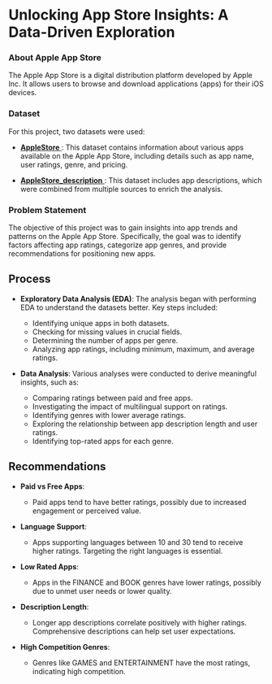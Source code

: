 # Unlocking App Store Insights: A Data-Driven Exploration

### About Apple App Store

The Apple App Store is a digital distribution platform developed by Apple Inc. It allows users to browse and download applications (apps) for their iOS devices.

### Dataset

For this project, two datasets were used:

- <a href=https://github.com/adarshvinayak/Appstore-Analysis/blob/main/AppleStore.csv> **AppleStore** </a>: This dataset contains information about various apps available on the Apple App Store, including details such as app name, user ratings, genre, and pricing.

- <a href=https://github.com/adarshvinayak/Appstore-Analysis/blob/main/appleStore_description.zip> **AppleStore_description** </a>: This dataset includes app descriptions, which were combined from multiple sources to enrich the analysis.

### Problem Statement

The objective of this project was to gain insights into app trends and patterns on the Apple App Store. Specifically, the goal was to identify factors affecting app ratings, categorize app genres, and provide recommendations for positioning new apps.

## Process

- **Exploratory Data Analysis (EDA)**: The analysis began with performing EDA to understand the datasets better. Key steps included:
    - Identifying unique apps in both datasets.
    - Checking for missing values in crucial fields.
    - Determining the number of apps per genre.
    - Analyzing app ratings, including minimum, maximum, and average ratings.

- **Data Analysis**: Various analyses were conducted to derive meaningful insights, such as:
    - Comparing ratings between paid and free apps.
    - Investigating the impact of multilingual support on ratings.
    - Identifying genres with lower average ratings.
    - Exploring the relationship between app description length and user ratings.
    - Identifying top-rated apps for each genre.

## Recommendations

- **Paid vs Free Apps**:
  - Paid apps tend to have better ratings, possibly due to increased engagement or perceived value.

- **Language Support**:
  - Apps supporting languages between 10 and 30 tend to receive higher ratings. Targeting the right languages is essential.

- **Low Rated Apps**:
  - Apps in the FINANCE and BOOK genres have lower ratings, possibly due to unmet user needs or lower quality.

- **Description Length**:
  - Longer app descriptions correlate positively with higher ratings. Comprehensive descriptions can help set user expectations.

- **High Competition Genres**:
  - Genres like GAMES and ENTERTAINMENT have the most ratings, indicating high competition.

